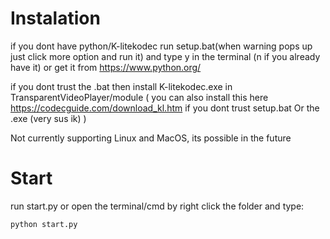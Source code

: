 # Instalation
if you dont have python/K-litekodec run setup.bat(when warning pops up just click more option and run it) and type y in the terminal (n if you already have it) or get it from https://www.python.org/ <br />

if you dont trust the .bat then install K-litekodec.exe in TransparentVideoPlayer/module ( you can also install this here https://codecguide.com/download_kl.htm if you dont trust setup.bat Or the .exe (very sus ik) )

Not currently supporting Linux and MacOS, its possible in the future

# Start
run start.py
or open the terminal/cmd by right click the folder and type:
```
python start.py
```
